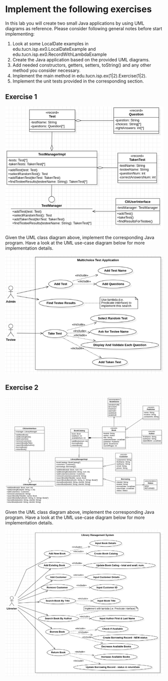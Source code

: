 # Implement the following exercises

In this lab you will create two small Java applications by using UML diagrams as reference. Please consider following general notes before start implementing:

1. Look at some LocalDate examples in edu.tucn.isp.ex0.LocalDateExample and edu.tucn.isp.ex0.RecordWithLambdaExample
2. Create the Java application based on the provided UML diagrams.
3. Add needed constructors, getters, setters, toString() and any other method you consider necessary.
4. Implement the main method in edu.tucn.isp.ex(1|2).Exercise(1|2).
5. Implement the unit tests provided in the corresponding section.

## Exercise 1
![Exercise 1 class](docs/ex1.png)

Given the UML class diagram above, implement the corresponding Java program.
Have a look at the UML use-case diagram below for more implementation details.

![Exercise 1 use-case](docs/ex1-use-case.png)


## Exercise 2
![Exercise 2 class](docs/ex2.png)

Given the UML class diagram above, implement the corresponding Java program.
Have a look at the UML use-case diagram below for more implementation details.

![Exercise 2 use-case](docs/ex2-use-case.png)
